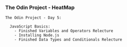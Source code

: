 ### The Odin Project - HeatMap

<section class="streak">

    The Odin Project - Day 5:

      JavaScript Basics:
        - Finished Variables and Operators Relecture
        - Installing Node.js
        - Finished Data Types and Conditionals Relecture

</section>